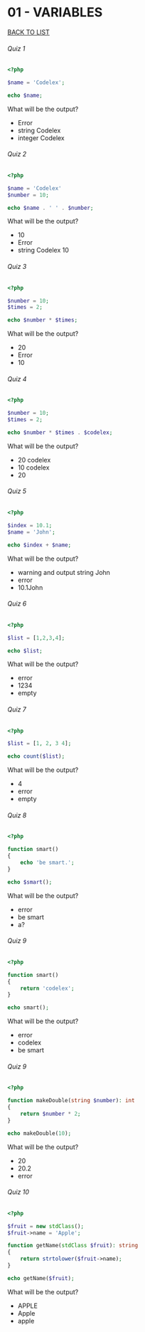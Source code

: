 # 01 - VARIABLES

[BACK TO LIST](/quizes/basics)

###### Quiz 1

```php
<?php

$name = 'Codelex';

echo $name;
```

What will be the output?

- Error
- string Codelex
- integer Codelex

###### Quiz 2

```php
<?php

$name = 'Codelex'
$number = 10;

echo $name . ' ' . $number;
```

What will be the output?

- 10
- Error
- string Codelex 10

###### Quiz 3

```php
<?php

$number = 10;
$times = 2;

echo $number * $times;
```

What will be the output?

- 20
- Error
- 10

###### Quiz 4

```php
<?php

$number = 10;
$times = 2;

echo $number * $times . $codelex;
```

What will be the output?

- 20 codelex
- 10 codelex
- 20

###### Quiz 5

```php
<?php

$index = 10.1;
$name = 'John';

echo $index + $name;
```

What will be the output?

- warning and output string John
- error
- 10.1John

###### Quiz 6

```php
<?php

$list = [1,2,3,4];

echo $list;
```

What will be the output?

- error
- 1234
- empty

###### Quiz 7

```php
<?php

$list = [1, 2, 3 4];

echo count($list);
```

What will be the output?

- 4
- error
- empty

###### Quiz 8

```php
<?php

function smart()
{
    echo 'be smart.';
}

echo $smart();
```

What will be the output?

- error
- be smart
- a?

###### Quiz 9

```php
<?php

function smart()
{
    return 'codelex';
}

echo smart();
```

What will be the output?

- error
- codelex
- be smart

###### Quiz 9

```php
<?php

function makeDouble(string $number): int
{
    return $number * 2;
}

echo makeDouble(10);
```

What will be the output?

- 20
- 20.2
- error

###### Quiz 10

```php
<?php

$fruit = new stdClass();
$fruit->name = 'Apple';

function getName(stdClass $fruit): string
{
    return strtolower($fruit->name);
}

echo getName($fruit);
```

What will be the output?

- APPLE
- Apple
- apple